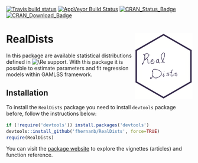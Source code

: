 
<!-- README.md is generated from README.Rmd. Please edit that file -->

[![Travis build
status](https://travis-ci.org/fhernanb/RealDists.svg?branch=master)](https://travis-ci.org/fhernanb/RealDists)
[![AppVeyor Build
Status](https://ci.appveyor.com/api/projects/status/github/fhernanb/RealDists?branch=master&svg=true)](https://ci.appveyor.com/project/fhernanb/RealDists)
[![CRAN_Status_Badge](http://www.r-pkg.org/badges/version-ago/RealDists)](https://cran.r-project.org/package=RealDists)
[![CRAN_Download_Badge](http://cranlogs.r-pkg.org/badges/RealDists)](https://cran.r-project.org/package=RealDists)

# RealDists <img src="auxiliar/figures/logo.png" align="right" height="180" align="right"/>

In this package are available statistical distributions defined in
![\Re](https://latex.codecogs.com/png.image?%5Cdpi%7B110%7D&space;%5Cbg_white&space;%5CRe "\Re")
support. With this package it is possible to estimate parameters and fit
regression models within GAMLSS framework.

## Installation

To install the `RealDists` package you need to install `devtools`
package before, follow the instructions below:

``` r
if (!require('devtools')) install.packages('devtools')
devtools::install_github('fhernanb/RealDists', force=TRUE)
require(RealDists)
```

You can visit the [package
website](https://fhernanb.github.io/RealDists/) to explore the vignettes
(articles) and function reference.
